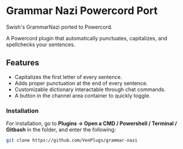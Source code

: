 # Grammar Nazi Powercord Port

Swish's GrammarNazi ported to Powercord.

A Powercord plugin that automatically punctuates, capitalizes, and spellchecks your sentences.

## Features

- Capitalizes the first letter of every sentence.
- Adds proper punctuation at the end of every sentence.
- Customizable dictionary interactable through chat commands.
- A button in the channel area container to quickly toggle.

### Installation

For installation, go to **Plugins -> Open a CMD / Powershell / Terminal / Gitbash** in the folder, and enter the following:

```sh
git clone https://github.com/VenPlugs/grammar-nazi
```
